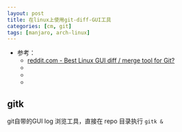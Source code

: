 ```yaml
---
layout: post
title: 在linux上使用git-diff-GUI工具
categories: [cm, git]
tags: [manjaro, arch-linux]
---
```


* 参考： 
    * [reddit.com - Best Linux GUI diff / merge tool for Git?](https://www.reddit.com/r/git/comments/mo3pyn/best_linux_gui_diff_merge_tool_for_git/)
    * []()
    * []()
    * []()



## gitk

git自带的GUI log 浏览工具，直接在 repo 目录执行 `gitk &`



























